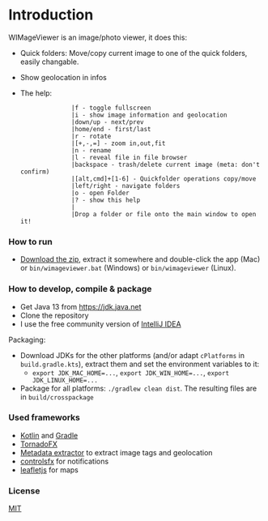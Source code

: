 
# Introduction

WIMageViewer is an image/photo viewer, it does this:

* Quick folders: Move/copy current image to one of the quick folders, easily changable.
* Show geolocation in infos
* The help:

                    |f - toggle fullscreen
                    |i - show image information and geolocation
                    |down/up - next/prev
                    |home/end - first/last
                    |r - rotate
                    |[+,-,=] - zoom in,out,fit
                    |n - rename
                    |l - reveal file in file browser
                    |backspace - trash/delete current image (meta: don't confirm)
                    |[alt,cmd]+[1-6] - Quickfolder operations copy/move
                    |left/right - navigate folders
                    |o - open Folder
                    |? - show this help
                    |
                    |Drop a folder or file onto the main window to open it!

### How to run ###

* [Download the zip](https://github.com/wolfgangasdf/wimageviewer/releases), extract it somewhere and double-click the app (Mac) or
  `bin/wimageviewer.bat` (Windows) or `bin/wimageviewer` (Linux).

### How to develop, compile & package ###

* Get Java 13 from https://jdk.java.net
* Clone the repository
* I use the free community version of [IntelliJ IDEA](https://www.jetbrains.com/idea/download/)

Packaging:

* Download JDKs for the other platforms (and/or adapt `cPlatforms` in `build.gradle.kts`), extract them and set the environment variables to it:
  * `export JDK_MAC_HOME=...`, `export JDK_WIN_HOME=...`, `export JDK_LINUX_HOME=...`
* Package for all platforms: `./gradlew clean dist`. The resulting files are in `build/crosspackage`

### Used frameworks ###

* [Kotlin](https://kotlinlang.org/) and [Gradle](https://gradle.org/)
* [TornadoFX](https://github.com/edvin/tornadofx)
* [Metadata extractor](https://github.com/drewnoakes/metadata-extractor) to extract image tags and geolocation
* [controlsfx](https://github.com/controlsfx/controlsfx) for notifications
* [leafletjs](https://leafletjs.com/) for maps

### License ###
[MIT](http://opensource.org/licenses/MIT)
